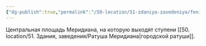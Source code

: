 ```yaml
---
{"dg-publish":true,"permalink":"/50-location/51-zdaniya-zavedeniya/feniks-skver/","tags":["локация"]}
---
```


Центральная площадь Меридиана, на которую выходят ступени [[50. location/51. Здания, заведения/Ратуша Меридиана\|городской ратуши]].